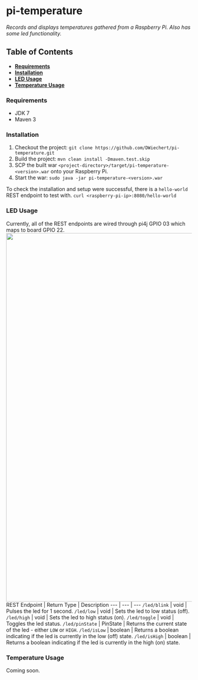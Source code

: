 # pi-temperature
*Records and displays temperatures gathered from a Raspberry Pi. Also has some led functionality.*

## Table of Contents
* **[Requirements](#requirements)**
* **[Installation](#installation)**
* **[LED Usage](#led-usage)**
* **[Temperature Usage](#temperature-usage)**

### Requirements
* JDK 7
* Maven 3

### Installation
1. Checkout the project:
```git clone https://github.com/DWiechert/pi-temperature.git```
2. Build the project:
```mvn clean install -Dmaven.test.skip```
3. SCP the built war `<project-directory>/target/pi-temperature-<version>.war` onto your Raspberry Pi.
4. Start the war:
```sudo java -jar pi-temperature-<version>.war```

To check the installation and setup were successful, there is a `hello-world` REST endpoint to test with.
```curl <raspberry-pi-ip>:8080/hello-world```

### LED Usage
Currently, all of the REST endpoints are wired through pi4j GPIO 03 which maps to board GPIO 22.
<img src="pi_led_setup.jpg" width="1000px"/>
REST Endpoint | Return Type | Description
--- | --- | ---
`/led/blink` | void | Pulses the led for 1 second.
`/led/low` | void | Sets the led to low status (off).
`/led/high` | void | Sets the led to high status (on).
`/led/toggle` | void | Toggles the led status.
`/led/pinState` | PinState | Returns the current state of the led - either `LOW` or `HIGH`.
`/led/isLow` | boolean | Returns a boolean indicating if the led is currently in the low (off) state.
`/led/isHigh` | boolean | Returns a boolean indicating if the led is currently in the high (on) state.

### Temperature Usage
Coming soon.
